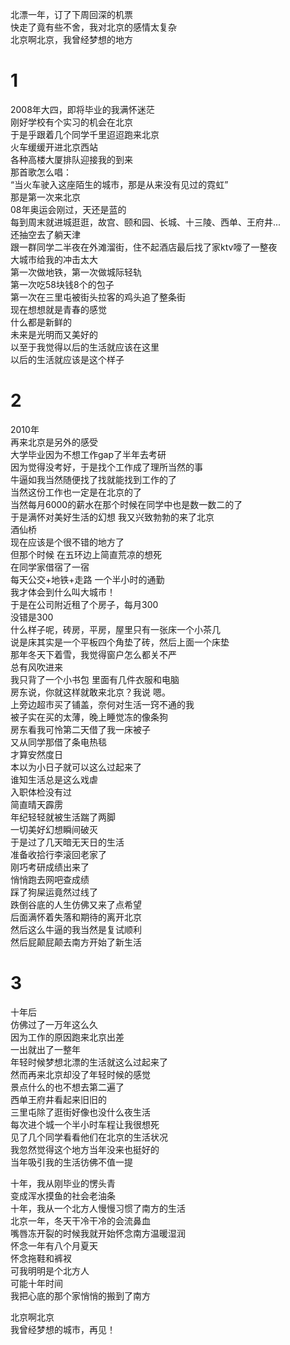 
北漂一年，订了下周回深的机票  
快走了竟有些不舍，我对北京的感情太复杂  
北京啊北京，我曾经梦想的地方  

# 1

2008年大四，即将毕业的我满怀迷茫  
刚好学校有个实习的机会在北京  
于是乎跟着几个同学千里迢迢跑来北京  
火车缓缓开进北京西站  
各种高楼大厦排队迎接我的到来  
那首歌怎么唱：  
“当火车驶入这座陌生的城市，那是从来没有见过的霓虹”  
那是第一次来北京  
08年奥运会刚过，天还是蓝的  
每到周末就进城逛逛，故宫、颐和园、长城、十三陵、西单、王府井...  
还抽空去了躺天津  
跟一群同学二半夜在外滩溜街，住不起酒店最后找了家ktv嚎了一整夜  
大城市给我的冲击太大  
第一次做地铁，第一次做城际轻轨  
第一次吃58块钱8个的包子  
第一次在三里屯被街头拉客的鸡头追了整条街  
现在想想就是青春的感觉  
什么都是新鲜的  
未来是光明而又美好的  
以至于我觉得以后的生活就应该在这里  
以后的生活就应该是这个样子  

# 2

2010年  
再来北京是另外的感受  
大学毕业因为不想工作gap了半年去考研  
因为觉得没考好，于是找个工作成了理所当然的事  
牛逼如我当然随便找了找就能找到工作的了  
当然这份工作也一定是在北京的了  
当然每月6000的薪水在那个时候在同学中也是数一数二的了  
于是满怀对美好生活的幻想 我又兴致勃勃的来了北京  
酒仙桥  
现在应该是个很不错的地方了  
但那个时候 在五环边上简直荒凉的想死  
在同学家借宿了一宿  
每天公交+地铁+走路 一个半小时的通勤  
我才体会到什么叫大城市！  
于是在公司附近租了个房子，每月300  
没错是300  
什么样子呢，砖房，平房，屋里只有一张床一个小茶几  
说是床其实是一个平板四个角垫了砖，然后上面一个床垫  
那年冬天下着雪，我觉得窗户怎么都关不严  
总有风吹进来  
我只背了一个小书包 里面有几件衣服和电脑  
房东说，你就这样就敢来北京？我说 嗯。  
上旁边超市买了铺盖，奈何对生活一窍不通的我  
被子实在买的太薄，晚上睡觉冻的像条狗  
房东看我可怜第二天借了我一床被子  
又从同学那借了条电热毯  
才算安然度日  
本以为小日子就可以这么过起来了  
谁知生活总是这么戏虐  
入职体检没有过  
简直晴天霹雳  
年纪轻轻就被生活踹了两脚  
一切美好幻想瞬间破灭  
于是过了几天暗无天日的生活  
准备收拾行李滚回老家了  
刚巧考研成绩出来了  
悄悄跑去网吧查成绩  
踩了狗屎运竟然过线了  
跌倒谷底的人生仿佛又来了点希望  
后面满怀着失落和期待的离开北京  
然后这么牛逼的我当然是复试顺利  
然后屁颠屁颠去南方开始了新生活  

# 3

十年后  
仿佛过了一万年这么久  
因为工作的原因跑来北京出差  
一出就出了一整年  
年轻时候梦想北漂的生活就这么过起来了  
然而再来北京却没了年轻时候的感觉  
景点什么的也不想去第二遍了  
西单王府井看起来旧旧的  
三里屯除了逛街好像也没什么夜生活  
每次进个城一个半小时车程让我很想死  
见了几个同学看看他们在北京的生活状况  
我忽然觉得这个地方当年没来也挺好的  
当年吸引我的生活彷佛不值一提  

十年，我从刚毕业的愣头青  
变成浑水摸鱼的社会老油条  
十年，我从一个北方人慢慢习惯了南方的生活  
北京一年，冬天干冷干冷的会流鼻血  
嘴唇冻开裂的时候我就开始怀念南方温暖湿润  
怀念一年有八个月夏天  
怀念拖鞋和裤衩  
可我明明是个北方人  
可能十年时间  
我把心底的那个家悄悄的搬到了南方  

北京啊北京  
我曾经梦想的城市，再见！
